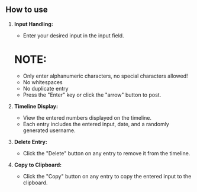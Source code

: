 ## How to use

1. **Input Handling:**
    - Enter your desired input in the input field.
    # NOTE:
    - Only enter alphanumeric characters, no special characters allowed!
    - No whitespaces
    - No duplicate entry
    - Press the "Enter" key or click the "arrow" button to post.

2. **Timeline Display:**
    - View the entered numbers displayed on the timeline.
    - Each entry includes the entered input, date, and a randomly generated username.

3. **Delete Entry:**
    - Click the "Delete" button on any entry to remove it from the timeline.

4. **Copy to Clipboard:**
    - Click the "Copy" button on any entry to copy the entered input to the clipboard.